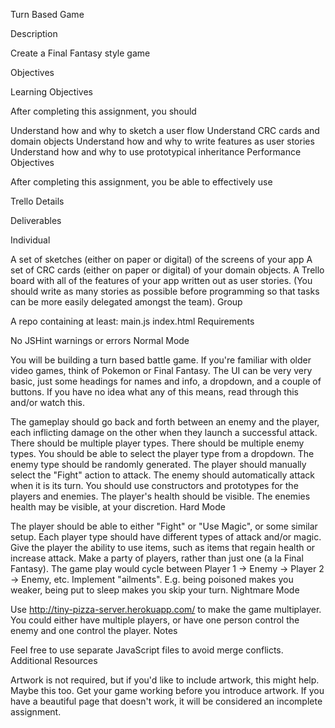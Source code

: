 

Turn Based Game

Description

Create a Final Fantasy style game

Objectives

Learning Objectives

After completing this assignment, you should

Understand how and why to sketch a user flow
Understand CRC cards and domain objects
Understand how and why to write features as user stories
Understand how and why to use prototypical inheritance
Performance Objectives

After completing this assignment, you be able to effectively use

Trello
Details

Deliverables

Individual

A set of sketches (either on paper or digital) of the screens of your app
A set of CRC cards (either on paper or digital) of your domain objects.
A Trello board with all of the features of your app written out as user stories. (You should write as many stories as possible before programming so that tasks can be more easily delegated amongst the team).
Group

A repo containing at least:
main.js
index.html
Requirements

No JSHint warnings or errors
Normal Mode

You will be building a turn based battle game. If you're familiar with older
video games, think of Pokemon or Final Fantasy. The UI can be very very basic,
just some headings for names and info, a dropdown, and a couple of buttons. If
you have no idea what any of this means, read through
this
and/or watch this.

The gameplay should go back and forth between an enemy and the player, each inflicting damage on the other when they launch a successful attack.
There should be multiple player types.
There should be multiple enemy types.
You should be able to select the player type from a dropdown.
The enemy type should be randomly generated.
The player should manually select the "Fight" action to attack.
The enemy should automatically attack when it is its turn.
You should use constructors and prototypes for the players and enemies.
The player's health should be visible.
The enemies health may be visible, at your discretion.
Hard Mode

The player should be able to either "Fight" or "Use Magic", or some similar setup. Each player type should have different types of attack and/or magic.
Give the player the ability to use items, such as items that regain health or increase attack.
Make a party of players, rather than just one (a la Final Fantasy). The game play would cycle between Player 1 -> Enemy -> Player 2 -> Enemy, etc.
Implement "ailments". E.g. being poisoned makes you weaker, being put to sleep makes you skip your turn.
Nightmare Mode

Use http://tiny-pizza-server.herokuapp.com/ to make the game multiplayer. You could either have multiple players, or have one person control the enemy and one control the player.
Notes

Feel free to use separate JavaScript files to avoid merge conflicts.
Additional Resources

Artwork is not required, but if you'd like to include artwork, this might help. Maybe this too. Get your game working before you introduce artwork. If you have a beautiful page that doesn't work, it will be considered an incomplete assignment.

